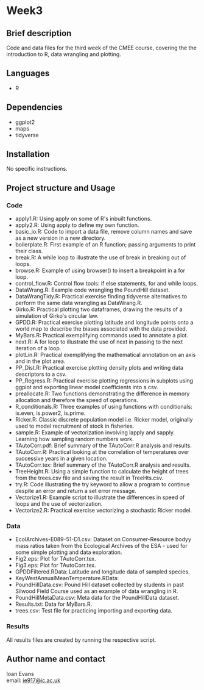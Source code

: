 # Week3
## Brief description
Code and data files for the third week of the CMEE course, covering the the introduction to R, data wrangling and plotting.
## Languages
* R
## Dependencies
* ggplot2
* maps
* tidyverse
## Installation
No specific instructions.
## Project structure and Usage
### Code
* apply1.R: Using apply on some of R's inbuilt functions.
* apply2.R: Using apply to define my own function.
* basic_io.R: Code to import a data file, remove column names and save as a new version in a new directory.
* boilerplate.R: First example of an R function; passing arguments to print their class.
* break.R: A while loop to illustrate the use of break in breaking out of loops.
* browse.R: Example of using browser() to insert a breakpoint in a for loop.
* control_flow.R: Control flow tools: if else statements, for and while loops.
* DataWrang.R: Example code wrangling the PoundHill dataset.
* DataWrangTidy.R: Practical exercise finding tidyverse alternatives to perform the same data wrangling as DataWrang.R.
* Girko.R: Practical plotting two dataframes, drawing the results of a simulation of Girko's circular law.
* GPDD.R: Practical exercise plotting latitude and longitude points onto a world map to describe the biases associated with the data provided.
* MyBars.R: Practical exemplifying commands used to annotate a plot.
* next.R: A for loop to illustrate the use of next in passing to the next iteration of a loop.
* plotLin.R: Practical exemplifying the mathematical annotation on an axis and in the plot area.
* PP_Dist.R: Practical exercise plotting density plots and writing data descriptors to a csv.
* PP_Regress.R: Practical exercise plotting regressions in subplots using ggplot and exporting linear model coefficients into a csv.
* preallocate.R: Two functions demonstrating the difference in memory allocation and therefore the speed of operations.
* R_conditionals.R: Three examples of using functions with conditionals: is.even, is.power2, is.prime.
* Ricker.R: Classic discrete population model i.e. Ricker model, originally used to model recruitment of stock in fisheries.
* sample.R: Example of vectorization involving lapply and sapply. Learning how sampling random numbers work.
* TAutoCorr.pdf: Brief summary of the TAutoCorr.R analysis and results.
* TAutoCorr.R: Practical looking at the correlation of temperatures over successive years in a given location.
* TAutoCorr.tex: Brief summary of the TAutoCorr.R analysis and results.
* TreeHeight.R: Using a simple function to calculate the height of trees from the trees.csv file and saving the result in TreeHts.csv.
* try.R: Code illustrating the try keyword to allow a program to continue despite an error and return a set error message.
* Vectorize1.R: Example script to illustrate the differences in speed of loops and the use of vectorization.
* Vectorize2.R: Practical exercise vectorizing a stochastic Ricker model.
### Data
* EcolArchives-E089-51-D1.csv: Dataset on Consumer-Resource bodyy mass ratios taken from the Ecological Archives of the ESA - used for some simple plotting and data exploration.
* Fig2.eps: Plot for TAutoCorr.tex.
* Fig3.eps: Plot for TAutoCorr.tex.
* GPDDFiltered.RData: Latitude and longitude data of sampled species.
* KeyWestAnnualMeanTemperature.RData: 
* PoundHillData.csv: Pound Hill dataset collected by students in past Silwood Field Course used as an example of data wrangling in R.
* PoundHillMetaData.csv: Meta data for the PoundHillData dataset.
* Results.txt: Data for MyBars.R.
* trees.csv: Test file for practicing importing and exporting data.
### Results
All results files are created by running the respective script.
## Author name and contact
Ioan Evans  
email: ie917@ic.ac.uk